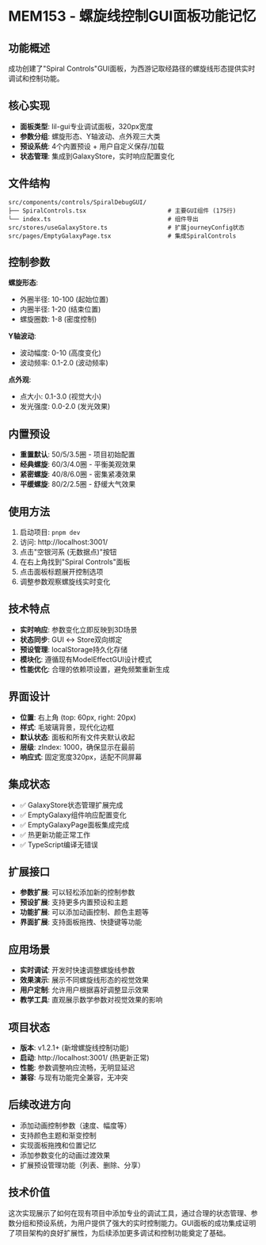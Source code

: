 # MEM153 - 螺旋线控制GUI面板功能记忆

## 功能概述
成功创建了"Spiral Controls"GUI面板，为西游记取经路径的螺旋线形态提供实时调试和控制功能。

## 核心实现
- **面板类型**: lil-gui专业调试面板，320px宽度
- **参数分组**: 螺旋形态、Y轴波动、点外观三大类
- **预设系统**: 4个内置预设 + 用户自定义保存/加载
- **状态管理**: 集成到GalaxyStore，实时响应配置变化

## 文件结构
```
src/components/controls/SpiralDebugGUI/
├── SpiralControls.tsx                       # 主要GUI组件 (175行)
└── index.ts                                 # 组件导出
src/stores/useGalaxyStore.ts                 # 扩展journeyConfig状态
src/pages/EmptyGalaxyPage.tsx                # 集成SpiralControls
```

## 控制参数
**螺旋形态**:
- 外圈半径: 10-100 (起始位置)
- 内圈半径: 1-20 (结束位置)  
- 螺旋圈数: 1-8 (密度控制)

**Y轴波动**:
- 波动幅度: 0-10 (高度变化)
- 波动频率: 0.1-2.0 (波动频率)

**点外观**:
- 点大小: 0.1-3.0 (视觉大小)
- 发光强度: 0.0-2.0 (发光效果)

## 内置预设
- **重置默认**: 50/5/3.5圈 - 项目初始配置
- **经典螺旋**: 60/3/4.0圈 - 平衡美观效果
- **紧密螺旋**: 40/8/6.0圈 - 密集紧凑效果
- **平缓螺旋**: 80/2/2.5圈 - 舒缓大气效果

## 使用方法
1. 启动项目: `pnpm dev`
2. 访问: http://localhost:3001/
3. 点击"空银河系 (无数据点)"按钮
4. 在右上角找到"Spiral Controls"面板
5. 点击面板标题展开控制选项
6. 调整参数观察螺旋线实时变化

## 技术特点
- **实时响应**: 参数变化立即反映到3D场景
- **状态同步**: GUI ↔ Store双向绑定
- **预设管理**: localStorage持久化存储
- **模块化**: 遵循现有ModelEffectGUI设计模式
- **性能优化**: 合理的依赖项设置，避免频繁重新生成

## 界面设计
- **位置**: 右上角 (top: 60px, right: 20px)
- **样式**: 毛玻璃背景，现代化边框
- **默认状态**: 面板和所有文件夹默认收起
- **层级**: zIndex: 1000，确保显示在最前
- **响应式**: 固定宽度320px，适配不同屏幕

## 集成状态
- ✅ GalaxyStore状态管理扩展完成
- ✅ EmptyGalaxy组件响应配置变化
- ✅ EmptyGalaxyPage面板集成完成
- ✅ 热更新功能正常工作
- ✅ TypeScript编译无错误

## 扩展接口
- **参数扩展**: 可以轻松添加新的控制参数
- **预设扩展**: 支持更多内置预设和主题
- **功能扩展**: 可以添加动画控制、颜色主题等
- **界面扩展**: 支持面板拖拽、快捷键等功能

## 应用场景
- **实时调试**: 开发时快速调整螺旋线参数
- **效果演示**: 展示不同螺旋线形态的视觉效果
- **用户定制**: 允许用户根据喜好调整显示效果
- **教学工具**: 直观展示数学参数对视觉效果的影响

## 项目状态
- **版本**: v1.2.1+ (新增螺旋线控制功能)
- **启动**: http://localhost:3001/ (热更新正常)
- **性能**: 参数调整响应流畅，无明显延迟
- **兼容**: 与现有功能完全兼容，无冲突

## 后续改进方向
- 添加动画控制参数（速度、幅度等）
- 支持颜色主题和渐变控制
- 实现面板拖拽和位置记忆
- 添加参数变化的动画过渡效果
- 扩展预设管理功能（列表、删除、分享）

## 技术价值
这次实现展示了如何在现有项目中添加专业的调试工具，通过合理的状态管理、参数分组和预设系统，为用户提供了强大的实时控制能力。GUI面板的成功集成证明了项目架构的良好扩展性，为后续添加更多调试和控制功能奠定了基础。
